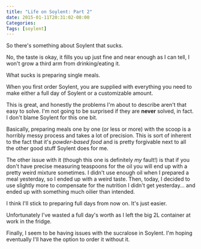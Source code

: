 ```yaml
---
title: "Life on Soylent: Part 2"
date: 2015-01-11T20:31:02-08:00
Categories: 
Tags: [soylent]
---
```


So there's something about Soylent that sucks.

No, the taste is okay, it fills you up just fine and near enough as I can tell, I won't grow a third arm from drinking/eating it.

What sucks is preparing single meals.

<!-- more -->

When you first order Soylent, you are supplied with everything you need to make either a full day of Soylent or a customizable amount.

This is great, and honestly the problems I'm about to describe aren't that easy to solve. I'm not going to be surprised if they are **never** solved, in fact. I don't blame Soylent for this one bit.

Basically, preparing meals one by one (or less or more) with the scoop is a horribly messy process and takes a lot of precision. This is sort of inherent to the fact that it's *powder-based food* and is pretty forgivable next to all the other good stuff Soylent does for me.

The other issue with it (though this one is definitely *my* fault!) is that if you don't have precise measuring teaspoons for the oil you will end up with a pretty weird mixture sometimes. I didn't use enough oil when I prepared a meal yesterday, so I ended up with a weird taste. Then, today, I decided to use slightly more to compensate for the nutrition I didn't get yesterday... and ended up with something much oilier than intended.

I think I'll stick to preparing full days from now on. It's just easier.

Unfortunately I've wasted a full day's worth as I left the big 2L container at work in the fridge.

Finally, I seem to be having issues with the sucralose in Soylent. I'm hoping eventually I'll have the option to order it without it.

